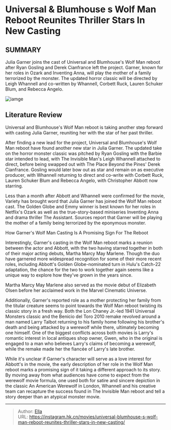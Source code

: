 # Universal &amp; Blumhouse s Wolf Man Reboot Reunites Thriller Stars In New Casting


## SUMMARY 



  Julia Garner joins the cast of Universal and Blumhouse&#39;s Wolf Man reboot after Ryan Gosling and Derek Cianfrance left the project.   Garner, known for her roles in Ozark and Inventing Anna, will play the mother of a family terrorized by the monster.   The updated horror classic will be directed by Leigh Whannell and co-written by Whannell, Corbett Ruck, Lauren Schuker Blum, and Rebecca Angelo.  

![iamge](https://static1.srcdn.com/wordpress/wp-content/uploads/2024/01/julia-garner-looking-sad-in-ozark-and-the-wolf-man.jpg)

## Literature Review

Universal and Blumhouse&#39;s Wolf Man reboot is taking another step forward with casting Julia Garner, reuniting her with the star of her past thriller.




After finding a new lead for the project, Universal and Blumhouse&#39;s Wolf Man reboot have found another new star in Julia Garner. The updated take on the horror monster classic was pitched by Ryan Gosling with the Barbie star intended to lead, with The Invisible Man&#39;s Leigh Whannell attached to direct, before being swapped out with The Place Beyond the Pines&#39; Derek Cianfrance. Gosling would later bow out as star and remain on as executive producer, with Whannell returning to direct and co-write with Corbett Ruck, Lauren Schuker Blum and Rebecca Angelo, with Christopher Abbott now starring.




Less than a month after Abbott and Whannell were confirmed for the movie, Variety has brought word that Julia Garner has joined the Wolf Man reboot cast. The Golden Globe and Emmy winner is best known for her roles in Netflix&#39;s Ozark as well as the true-story-based miniseries Inventing Anna and drama thriller The Assistant. Sources report that Garner will be playing the mother of a family being terrorized by the eponymous monster.


 How Garner&#39;s Wolf Man Casting Is A Promising Sign For The Reboot 
         

Interestingly, Garner&#39;s casting in the Wolf Man reboot marks a reunion between the actor and Abbott, with the two having starred together in both of their major acting debuts, Martha Marcy May Marlene. Though the duo have garnered more widespread recognition for some of their more recent roles, including Abbott&#39;s Golden Globe-nominated turn in Hulu&#39;s Catch-22 adaptation, the chance for the two to work together again seems like a unique way to explore how they&#39;ve grown in the years since.






Martha Marcy May Marlene also served as the movie debut of Elizabeth Olsen before her acclaimed work in the Marvel Cinematic Universe.




Additionally, Garner&#39;s reported role as a mother protecting her family from the titular creature seems to point towards the Wolf Man reboot twisting its classic story in a fresh way. Both the Lon Chaney Jr.-led 1941 Universal Monsters classic and the Benicio del Toro 2010 remake revolved around a man named Larry Talbot returning to his family home following his brother&#39;s death and being attacked by a werewolf while there, ultimately becoming one himself. One of the biggest conflicts across both movies is Larry&#39;s romantic interest in local antiques shop owner, Gwen, who in the original is engaged to a man who believes Larry&#39;s claims of becoming a werewolf, while the remake made her the fiancée of Larry&#39;s late brother. 

While it&#39;s unclear if Garner&#39;s character will serve as a love interest for Abbott&#39;s in the movie, the early description of her role in the Wolf Man reboot marks a promising sign of it taking a different approach to its story. By moving away from what audiences have come to expect from the werewolf movie formula, one used both for satire and sincere depiction in the classic An American Werewolf in London, Whannell and his creative team can recapture the success found in The Invisible Man reboot and tell a story deeper than an atypical monster movie. 






---

> Author: [Ella](https://instagram.hk.cn/)  
> URL: https://instagram.hk.cn/movies/universal-blumhouse-s-wolf-man-reboot-reunites-thriller-stars-in-new-casting/  

